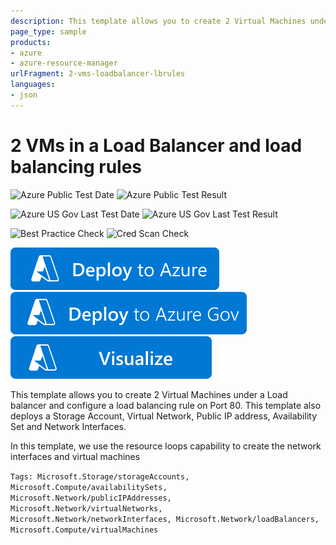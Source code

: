 ```yaml
---
description: This template allows you to create 2 Virtual Machines under a Load balancer and configure a load balancing rule on Port 80. This template also deploys a Storage Account, Virtual Network, Public IP address, Availability Set and Network Interfaces. In this template, we use the resource loops capability to create the network interfaces and virtual machines
page_type: sample
products:
- azure
- azure-resource-manager
urlFragment: 2-vms-loadbalancer-lbrules
languages:
- json
---
```

# 2 VMs in a Load Balancer and load balancing rules

![Azure Public Test Date](https://azurequickstartsservice.blob.core.windows.net/badges/quickstarts/microsoft.compute/2-vms-loadbalancer-lbrules/PublicLastTestDate.svg)
![Azure Public Test Result](https://azurequickstartsservice.blob.core.windows.net/badges/quickstarts/microsoft.compute/2-vms-loadbalancer-lbrules/PublicDeployment.svg)

![Azure US Gov Last Test Date](https://azurequickstartsservice.blob.core.windows.net/badges/quickstarts/microsoft.compute/2-vms-loadbalancer-lbrules/FairfaxLastTestDate.svg)
![Azure US Gov Last Test Result](https://azurequickstartsservice.blob.core.windows.net/badges/quickstarts/microsoft.compute/2-vms-loadbalancer-lbrules/FairfaxDeployment.svg)

![Best Practice Check](https://azurequickstartsservice.blob.core.windows.net/badges/quickstarts/microsoft.compute/2-vms-loadbalancer-lbrules/BestPracticeResult.svg)
![Cred Scan Check](https://azurequickstartsservice.blob.core.windows.net/badges/quickstarts/microsoft.compute/2-vms-loadbalancer-lbrules/CredScanResult.svg)

[![Deploy To Azure](https://raw.githubusercontent.com/Azure/azure-quickstart-templates/master/1-CONTRIBUTION-GUIDE/images/deploytoazure.svg?sanitize=true)](https://portal.azure.com/#create/Microsoft.Template/uri/https%3A%2F%2Fraw.githubusercontent.com%2FAzure%2Fazure-quickstart-templates%2Fmaster%2Fquickstarts%2Fmicrosoft.compute%2F2-vms-loadbalancer-lbrules%2Fazuredeploy.json)
[![Deploy To Azure US Gov](https://raw.githubusercontent.com/Azure/azure-quickstart-templates/master/1-CONTRIBUTION-GUIDE/images/deploytoazuregov.svg?sanitize=true)](https://portal.azure.us/#create/Microsoft.Template/uri/https%3A%2F%2Fraw.githubusercontent.com%2FAzure%2Fazure-quickstart-templates%2Fmaster%2Fquickstarts%2Fmicrosoft.compute%2F2-vms-loadbalancer-lbrules%2Fazuredeploy.json)
[![Visualize](https://raw.githubusercontent.com/Azure/azure-quickstart-templates/master/1-CONTRIBUTION-GUIDE/images/visualizebutton.svg?sanitize=true)](http://armviz.io/#/?load=https%3A%2F%2Fraw.githubusercontent.com%2FAzure%2Fazure-quickstart-templates%2Fmaster%2Fquickstarts%2Fmicrosoft.compute%2F2-vms-loadbalancer-lbrules%2Fazuredeploy.json)

This template allows you to create 2 Virtual Machines under a Load balancer and configure a load balancing rule on Port 80. This template also deploys a Storage Account, Virtual Network, Public IP address, Availability Set and Network Interfaces.

In this template, we use the resource loops capability to create the network interfaces and virtual machines

`Tags: Microsoft.Storage/storageAccounts, Microsoft.Compute/availabilitySets, Microsoft.Network/publicIPAddresses, Microsoft.Network/virtualNetworks, Microsoft.Network/networkInterfaces, Microsoft.Network/loadBalancers, Microsoft.Compute/virtualMachines`
